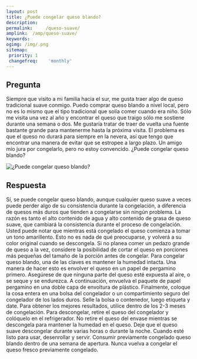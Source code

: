 ```yaml
---
layout: post
title: ¿Puede congelar queso blando?  
description: 
permalink:     /queso-suave/
amplink:  /amp/queso-suave/
keywords: 
ogimg: /img/.png
sitemap:
 priority: 1
 changefreq:    'monthly'
---
```




## Pregunta

Siempre que visito a mi familia hacia el sur, me gusta traer algo de queso tradicional suave conmigo. Puedo comprar queso blando a nivel local, pero no es lo mismo que el tipo tradicional que solía comer cuando era niño. Sólo me visita una vez al año y encontrar el queso que traigo sólo me sostiene durante una semana o dos. Me gustaría tratar de traer de vuelta una fuente bastante grande para mantenerme hasta la próxima visita. El problema es que el queso no durará para siempre en la nevera, así que tengo que encontrar una manera de evitar que se estropee a largo plazo. Un amigo mío jura por congelarlo, pero no estoy convencido. ¿Puede congelar queso blando?


![¿Puede congelar queso blando?](https://sepuedecongelar.com/img/ "¿Puede congelar queso blando?" )


## Respuesta

Sí, se puede congelar queso blando, aunque cualquier queso suave a veces puede perder algo de su consistencia durante la congelación, a diferencia de quesos más duros que tienden a congelarse sin ningún problema. La razón es tanto el alto contenido de agua y alto contenido de grasa de queso suave, que cambiará la consistencia durante el proceso de congelación. Usted puede notar que mientras está congelado el queso comienza a tomar un tono amarillento. Esto no es nada de qué preocuparse, y volverá a su color original cuando se descongela. Si no planea comer un pedazo grande de queso a la vez, considere la posibilidad de cortar el queso en porciones más pequeñas del tamaño de la porción antes de congelar.
Para congelar queso blando, una de las claves es mantener la humedad intacta. Una manera de hacer esto es envolver el queso en un papel de pergamino primero. Asegúrese de que ninguna parte del queso esté expuesta al aire, o se seque y se endurezca. A continuación, envuelva el paquete de papel pergamino en una doble capa de envoltura de plástico. Finalmente, coloque la cosa entera en una bolsa del congelador o un compartimiento seguro del congelador de los lados duros. Selle la bolsa o contenedor, luego etiqueta y date. Para obtener los mejores resultados, utilice dentro de los 2-3 meses de congelación.
Para descongelar, retire el queso del congelador y colóquelo en el refrigerador. No retire el queso del envase mientras se descongela para mantener la humedad en el queso. Deje que el queso suave descongelar durante varias horas o durante la noche. Cuando esté listo para usar, desenrollar y servir. Consumir previamente congelado queso blando dentro de una semana de apertura. Nunca vuelva a congelar el queso fresco previamente congelado.
